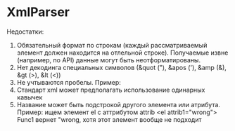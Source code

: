 # XmlParser
Недостатки:
1. Обязательный формат по строкам (каждый рассматриваемый элемент должен находится на отлельной строке). Получаемые извне (например, по API) данные
могут быть неотформатированы.
2. Нет декодинга специальных символов (&quot ("), &apos ('), &amp (&), &gt (>), &lt (<))
3. Не учтываются пробелы. Пример: <Element attrib = "qwe" />
4. Стандарт xml может предполагать использование одинарных кавычек
5. Название может быть подстрокой другого элемента или атрибута. Пример:
ищем элемент el с аттрибутом attrib
&lt;el attrib1="wrong"&gt;
Func1 вернет "wrong, хотя этот элемент вообще не подходит
